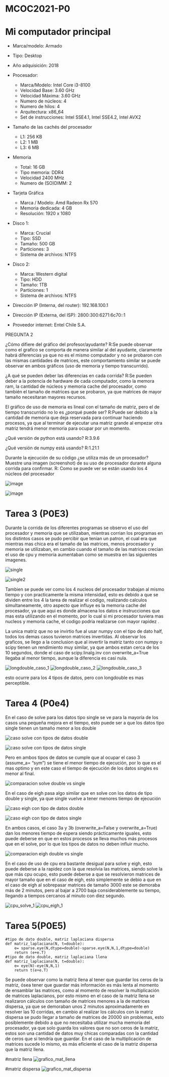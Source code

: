 # MCOC2021-P0

# Mi computador principal

* Marca/modelo: Armado
* Tipo: Desktop
* Año adquisición: 2018
* Procesador:
  * Marca/Modelo: Intel Core i3-8100
  * Velocidad Base: 3.60 GHz
  * Velocidad Máxima: 3.60 GHz
  * Numero de núcleos: 4 
  * Numero de hilos: 4
  * Arquitectura: x86_64
  * Set de instrucciones: Intel SSE4.1, Intel SSE4.2, Intel AVX2
* Tamaño de las cachés del procesador
  * L1: 256 KB
  * L2: 1 MB
  * L3: 6 MB
* Memoria 
  * Total: 16 GB
  * Tipo memoria: DDR4
  * Velocidad 2400 MHz 
  * Numero de (SO)DIMM: 2
* Tarjeta Gráfica
  * Marca / Modelo: Amd Radeon Rx 570
  * Memoria dedicada: 4 GB
  * Resolución: 1920 x 1080
* Disco 1: 
  * Marca: Crucial
  * Tipo: SSD
  * Tamaño: 500 GB
  * Particiones: 3
  * Sistema de archivos: NTFS
* Disco 2: 
  * Marca: Western digital
  * Tipo: HDD
  * Tamaño: 1TB
  * Particiones: 1
  * Sistema de archivos: NTFS

  
* Dirección IP (Interna, del router): 192.168.100.1
* Dirección IP (Externa, del ISP): 2800:300:6271:6c70::1
* Proveedor internet: Entel Chile S.A.

PREGUNTA 2

¿Cómo difiere del gráfico del profesor/ayudante?
 R:Se puede observar como el grafico se comporta de manera similar al del ayudante, claramente habrá diferencias ya que no es   el mismo computador y no se probaron con las mismas cantidades de matrices, este comportamiento similar se puede observar en ambos gráficos (uso de memoria y tiempo transcurrido).

¿A qué se pueden deber las diferencias en cada corrida?
 R:Se pueden deber a la potencia de hardware de cada computador, como la memora ram, la cantidad de núcleos y memoria cache del procesador, como también el tamaño de matrices que se probaron, ya que matrices de mayor tamaño necesitaran mayores recursos.

El gráfico de uso de memoria es lineal con el tamaño de matriz, pero el de tiempo transcurrido no lo es ¿porqué puede ser?
 R:Puede ser debido a la cantidad de memoria que deja reservada para continuar haciendo procesos, ya que al terminar de ejecutar una matriz grande al empezar otra matriz tendrá menor memoria para ocupar por un momento.

¿Qué versión de python está usando?
 R:3.9.6
 
¿Qué versión de numpy está usando?
 R:1.21.1

Durante la ejecución de su código ¿se utiliza más de un procesador? Muestre una imagen (screenshot) de su uso de procesador durante alguna corrida para confirmar. 
 R: Como se puede ver se están usando los 4 núcleos del procesador
 
 ![image](https://user-images.githubusercontent.com/88348645/128414845-eb59632c-f5e4-4eb4-af60-307d25af9d1c.png)
 
 
 ![image](https://user-images.githubusercontent.com/88348645/128416213-c4afa072-7d8e-4a88-9216-aaa80c392212.png)
 
 # Tarea 3 (P0E3)
 
 Durante la corrida de los diferentes programas se observo el uso del procesador y memoria que se utilizaban, mientras corrian los programas en los distintos casos se pudo percibir que tenian un patron, el cual era que mientras mas chica era el tamaño de las matrices, menos procesador y memoria se utilizaban, en cambio cuando el tamaño de las matrices crecian el uso de cpu y memoria aumentaban como se muestra en las siguientes imagenes.
 
 ![single](https://user-images.githubusercontent.com/88348645/129987950-30c94d85-42f1-452e-be56-1dd9a0f61126.png)
 
 ![single2](https://user-images.githubusercontent.com/88348645/129987958-87b816c2-e395-430c-ba24-0cf023a6a39c.png)

Tambien se puede ver como los 4 nucleos del procesador trabajan al mismo tiempo y con practicamente la misma intensidad, esto es debido a que se dividen entre los 4 la tarea de realizar el codigo, realizando calculos simultaneamente, otro aspecto que influye es la memoria cache del procesador, ya que aqui es donde almacena los datos e instrucciones que mas esta utilizando en el momento, por lo cual si mi procesador tuviera mas nucleos y memoria cache, el codigo podria realizarse con mayor rapidez .

La unica matriz que no se invirtio fue al usar numpy con el tipo de dato half, todos los demas casos tuvieron matrices invertidas.
Al observar los graficos, se llego a la conclusion que al invertir la matriz tanto con numpy o scipy tienen un rendimiento muy similar, ya que ambos estan cerca de los 10 segundos, donde el caso de scipy.linalg.inv con overwrite_a=True llegaba al menor tiempo, aunque la diferencia es casi nula.

![longdouble_caso_1](https://user-images.githubusercontent.com/88348645/129989567-b00d7643-46db-43ea-acf4-495ff6cf6df9.png)
![longdouble_caso_2](https://user-images.githubusercontent.com/88348645/129989573-d7e4f5c5-e9e5-42ea-a5e4-97c2b9efc0d5.png)
![longdouble_caso_3](https://user-images.githubusercontent.com/88348645/129989576-0e3720f6-5379-41f3-ba2b-6c1d5b57bc35.png)
 
esto ocurre para los 4 tipos de datos, pero con longdouble es mas perceptible.

# Tarea 4 (P0e4)

En el caso de solve para los datos tipo single se ve para la mayoría de los casos una pequeña mejora en el tiempo, esto puede ser a que los datos tipo single tienen un tamaño menor a los double

![caso solve con tipos de datos double](https://user-images.githubusercontent.com/88348645/130308369-8a6b0512-8781-4f1a-9bb5-75a8947e8e59.png)

![caso solve con tipos de datos single](https://user-images.githubusercontent.com/88348645/130308370-3ca36741-c0fe-408c-b478-b7456c2c4397.png)


Pero en ambos tipos de datos se cumple que al ocupar el caso 3 (assume_a= “sym”) se tiene el menor tiempo de ejecución, por lo que es el mas optimo y en este caso el tiempo de ejecución de los datos singles es menor al final.

![comparacion solve double vs single](https://user-images.githubusercontent.com/88348645/130308373-54b12195-dd60-4b38-8269-6759cdeb3dd8.png)


En el caso de eigh pasa algo similar que en solve con los datos de tipo double y single, ya que single vuelve a tener menores tiempo de ejecución

![caso eigh con tipo de datos double](https://user-images.githubusercontent.com/88348645/130308374-27feb10b-db3f-4984-8691-838ce3ed881e.png)

![caso eigh con tipo de datos single](https://user-images.githubusercontent.com/88348645/130308376-8cd11761-15e8-4ca5-bfa3-6270b96266ab.png)


En ambos casos, el caso 3a y 3b (overwrite_a=False y overwrite_a=True) dan los menores tiempo de espera siendo prácticamente iguales, esto puede deberse en que en estos procesos se lleva muchos más procesos que en el solve, por lo que los tipos de datos no deben influir mucho.

![comparacion eigh double vs single](https://user-images.githubusercontent.com/88348645/130308383-bebd682c-916b-42ef-9803-56391ca4a21c.png)

En el caso de uso de cpu era bastante desigual para solve y eigh, esto puede deberse a la rapidez con la que resolvia las matrices, siendo solve la que más cpu ocupo, esto puede deberse a que se resolvieron matrices de mayor tamaño que en el caso de eigh, esto simplemente se debio a que en el caso de eigh al sobrepasar matrices de tamaño 3000 este se demoraba más de 2 minutos, pero al bajar a 2700 baja considerablemente su tiempo, llegando a tiempos cercanos al minuto con diez segundo.

![cpu_solve_1](https://user-images.githubusercontent.com/88348645/130308454-a22dd626-dd88-4e59-b095-abbfebeff1a3.png)
![cpu_eigh_1](https://user-images.githubusercontent.com/88348645/130308456-8d3f2cfe-4a1e-4725-9629-9d87e6c7adf1.png)

# Tarea 5(P0E5)

```
#tipo de dato double, matriz laplaciana dispersa
def matriz_laplaciana(N, t=double):
    e= sparse.eye(N,dtype=double)-sparse.eye(N,N,1,dtype=double)
    return (e+e.T)
#tipo de dato double, matriz laplaciana llena
def matriz_laplaciana(N, t=double):
    e= eye(N)-eye(N,N,1)
    return t(e+e.T)    
```
Se puede observar como la matriz llena al tener que guardar los ceros de la matriz, ósea tener que guardar más información es más lenta al momento de ensamblar las matrices, como al momento de resolver la multiplicación de matrices laplacianos, por esto mismo en el caso de la matriz llena se realizaron cálculos con tamaño de matrices menores a la de matrices dispersa, ya que se demoraban unos 2 minutos aproximadamente en resolver las 10 corridas, en cambio al realizar los cálculos con la matriz dispersa se pudo llegar a tamaño de matrices de 20000 sin problemas, esto posiblemente debido a que no necesitaba utilizar mucha memoria del procesador, ya que solo guarda los valores que no son ceros de la matriz, estos son una cantidad de datos muy chicas comparadas con la cantidad de ceros que si tendría que guardar. En el caso de la multiplicación de matrices sucede lo mismo, es más eficiente el caso de la matriz dispersa que la matriz llena.

#matriz llena
![grafico_mat_llena](https://user-images.githubusercontent.com/88348645/131186197-2662c48c-5389-4f0c-8514-319ac5a6c581.png)

#matriz dispersa
![grafico_mat_dispersa](https://user-images.githubusercontent.com/88348645/131186245-4797115c-be95-435f-9efe-e76bb469616a.png)


